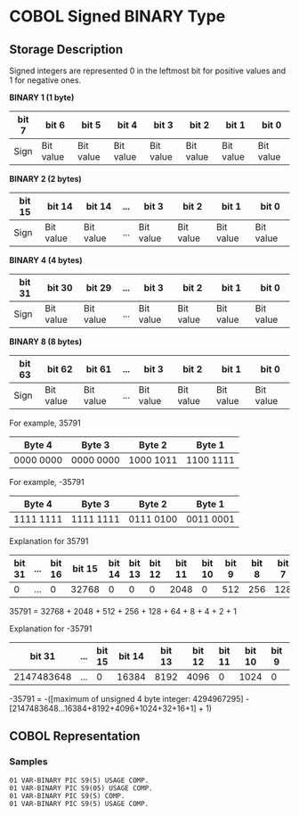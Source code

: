 

# COBOL Signed BINARY Type
## Storage Description
Signed integers are represented 0 in the leftmost bit for positive values and 1 for negative ones.

**BINARY 1 (1 byte)**

|bit 7|bit 6|bit 5|bit 4|bit 3|bit 2|bit 1|bit 0|
|-|-|-|-|-|-|-|-|
|Sign|Bit value|Bit value|Bit value|Bit value|Bit value|Bit value|Bit value|

**BINARY 2 (2 bytes)**

|bit 15|bit 14|bit 14|...|bit 3|bit 2|bit 1|bit 0|
|-|-|-|-|-|-|-|-|
|Sign|Bit value|Bit value|...|Bit value|Bit value|Bit value|Bit value|

**BINARY 4 (4 bytes)**

|bit 31|bit 30|bit 29|...|bit 3|bit 2|bit 1|bit 0|
|-|-|-|-|-|-|-|-|
|Sign|Bit value|Bit value|...|Bit value|Bit value|Bit value|Bit value|

**BINARY 8 (8 bytes)**

|bit 63|bit 62|bit 61|...|bit 3|bit 2|bit 1|bit 0|
|-|-|-|-|-|-|-|-|
|Sign|Bit value|Bit value|...|Bit value|Bit value|Bit value|Bit value|

For example, 35791

|Byte 4|Byte 3|Byte 2|Byte 1|
|-|-|-|-|
|0000 0000|0000 0000|1000 1011|1100 1111|

For example, -35791

|Byte 4|Byte 3|Byte 2|Byte 1|
|-|-|-|-|
|1111 1111|1111 1111|0111 0100|0011 0001|

Explanation for 35791

|bit 31|...|bit 16|bit 15|bit 14|bit 13|bit 12|bit 11|bit 10|bit 9|bit 8|bit 7|bit 6|bit 5|bit 4|bit 3|bit 2|bit 1|bit 0|
|-|-|-|-|-|-|-|-|-|-|-|-|-|-|-|-|-|-|-|
|0|...|0|32768|0|0|0|2048|0|512|256|128|64|0|0|8|4|2|1|

35791 = 32768 + 2048 + 512 + 256 + 128 + 64 + 8 + 4 + 2 + 1

Explanation for -35791

|bit 31|...|bit 15|bit 14|bit 13|bit 12|bit 11|bit 10|bit 9|bit 8|bit 7|bit 6|bit 5|bit 4|bit 3|bit 2|bit 1|bit 0|
|-|-|-|-|-|-|-|-|-|-|-|-|-|-|-|-|-|-|
|2147483648|...|0|16384|8192|4096|0|1024|0|0|0|0|32|16|0|0|0|1|

-35791 = -(\[maximum of unsigned 4 byte integer: 4294967295] - \[2147483648...16384+8192+4096+1024+32+16+1] + 1)

## COBOL Representation
### Samples
```
01 VAR-BINARY PIC S9(5) USAGE COMP.
01 VAR-BINARY PIC S9(05) USAGE COMP.
01 VAR-BINARY PIC S9(5) COMP.
01 VAR-BINARY PIC S9(5) USAGE COMP.
```
